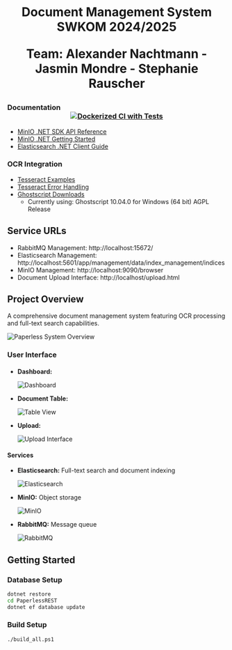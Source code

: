 <div align="center">
  <h1>Document Management System SWKOM 2024/2025 
    
Team: Alexander Nachtmann - Jasmin Mondre - Stephanie Rauscher</h1>

</div>

### Documentation <div align="center">[![Dockerized CI with Tests](https://github.com/ANcpLua/Paperless/actions/workflows/ci.yml/badge.svg?branch=main&event=push)](https://github.com/ANcpLua/Paperless/actions/workflows/ci.yml)<div align="center">


- [MinIO .NET SDK API Reference](https://min.io/docs/minio/linux/developers/dotnet/API.html)
- [MinIO .NET Getting Started](https://min.io/docs/minio/linux/developers/dotnet/minio-dotnet.html)
- [Elasticsearch .NET Client Guide](https://www.elastic.co/guide/en/elasticsearch/client/net-api/current/getting-started-net.html#_searching_documents)

### OCR Integration
- [Tesseract Examples](https://github.com/charlesw/tesseract/blob/master/docs/examples.md)
- [Tesseract Error Handling](https://github.com/charlesw/tesseract/wiki/Errors)
- [Ghostscript Downloads](https://ghostscript.com/releases/gsdnld.html)
  - Currently using: Ghostscript 10.04.0 for Windows (64 bit) AGPL Release

## Service URLs
- RabbitMQ Management: http://localhost:15672/
- Elasticsearch Management: http://localhost:5601/app/management/data/index_management/indices
- MinIO Management: http://localhost:9090/browser
- Document Upload Interface: http://localhost/upload.html
  
## Project Overview
A comprehensive document management system featuring OCR processing and full-text search capabilities.

![Paperless System Overview](https://github.com/user-attachments/assets/eb992045-a6d3-48c5-bc83-3a91269bc544)

### User Interface

#### 
- **Dashboard:** 
  
  ![Dashboard](https://github.com/user-attachments/assets/a57f75b3-60f4-4c7f-a654-2970814cc7c1)

- **Document Table:**
  
  ![Table View](https://github.com/user-attachments/assets/7a4edd6d-9172-41ab-8550-2d57a328efdf)

- **Upload:**
  
  ![Upload Interface](https://github.com/user-attachments/assets/af121a85-bbb6-4b44-8da1-d89ce0276474)

#### Services
- **Elasticsearch:** Full-text search and document indexing
  
  ![Elasticsearch](https://github.com/user-attachments/assets/93eb4f27-c6a7-4c01-a96a-d2265853fac1)

- **MinIO:** Object storage
  
  ![MinIO](https://github.com/user-attachments/assets/81efa875-354c-4f8b-babe-72eaa6d76f42)

- **RabbitMQ:** Message queue

  ![RabbitMQ](https://github.com/user-attachments/assets/656363fe-53c1-4c15-a7d2-065830a628a0)



## Getting Started

### Database Setup
```bash
dotnet restore
cd PaperlessREST
dotnet ef database update
```
### Build Setup
```bash
./build_all.ps1
```
